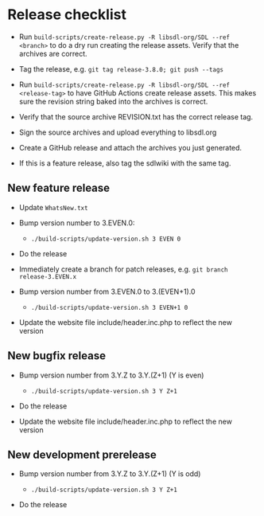 # Release checklist

* Run `build-scripts/create-release.py -R libsdl-org/SDL --ref <branch>` to do
  a dry run creating the release assets. Verify that the archives are correct.

* Tag the release, e.g. `git tag release-3.8.0; git push --tags`

* Run `build-scripts/create-release.py -R libsdl-org/SDL --ref <release-tag>`
  to have GitHub Actions create release assets. This makes sure the revision
  string baked into the archives is correct.

* Verify that the source archive REVISION.txt has the correct release tag.

* Sign the source archives and upload everything to libsdl.org

* Create a GitHub release and attach the archives you just generated.

* If this is a feature release, also tag the sdlwiki with the same tag.

## New feature release

* Update `WhatsNew.txt`

* Bump version number to 3.EVEN.0:

    * `./build-scripts/update-version.sh 3 EVEN 0`

* Do the release

* Immediately create a branch for patch releases, e.g. `git branch release-3.EVEN.x`

* Bump version number from 3.EVEN.0 to 3.(EVEN+1).0

    * `./build-scripts/update-version.sh 3 EVEN+1 0`

* Update the website file include/header.inc.php to reflect the new version

## New bugfix release

* Bump version number from 3.Y.Z to 3.Y.(Z+1) (Y is even)

    * `./build-scripts/update-version.sh 3 Y Z+1`

* Do the release

* Update the website file include/header.inc.php to reflect the new version

## New development prerelease

* Bump version number from 3.Y.Z to 3.Y.(Z+1) (Y is odd)

    * `./build-scripts/update-version.sh 3 Y Z+1`

* Do the release
